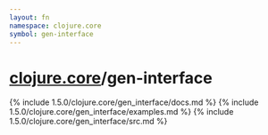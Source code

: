 ```yaml
---
layout: fn
namespace: clojure.core
symbol: gen-interface
---
```


# [clojure.core](../)/gen-interface

{% include 1.5.0/clojure.core/gen_interface/docs.md %}
{% include 1.5.0/clojure.core/gen_interface/examples.md %}
{% include 1.5.0/clojure.core/gen_interface/src.md %}

